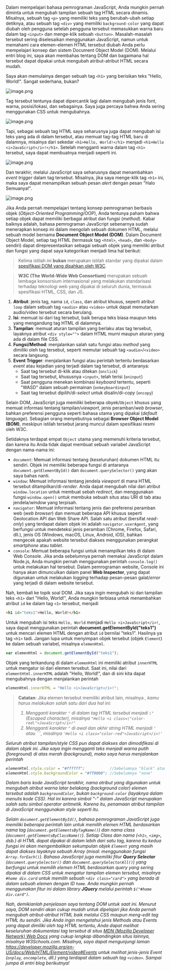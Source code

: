 
Dalam mempelajari bahasa pemrograman JavaScript, Anda mungkin pernah diminta untuk mengubah tampilan sebuah tag HTML secara dinamis. Misalnya, sebuah tag `<p>` yang memiliki teks yang berubah-ubah setiap detiknya, atau sebuah tag `<div>` yang memiliki `background-color` yang dapat diubah oleh pengguna setelah pengguna tersebut memasukkan warna baru dalam tag `<input>` dan menge-klik sebuah `<button>`. Masalah-masalah tersebut sering diselesaikan menggunakan JavaScript, namun untuk memahami cara elemen-elemen HTML tersebut diubah Anda perlu mempelajari konsep dan sistem Document Object Model (DOM). Melalui entri blog ini, saya akan membahas tentang DOM dan bagaimana hal tersebut dapat dipakai untuk mengubah atribut-atribut HTML secara mudah.

Saya akan memulainya dengan sebuah tag `<h1>` yang berisikan teks "Hello, World!". Sangat sederhana, bukan?

![image.png](https://storage.googleapis.com/kotakode-prod-public/images/76c51829-4ff1-4ffe-9932-22ef029a229b-image.png)

Tag tersebut tentunya dapat dipercantik lagi dalam mengubah jenis font, warna, posisi/lokasi, dan sebagainya. Saya juga percaya bahwa Anda sering menggunakan CSS untuk mengubahnya.

![image.png](https://storage.googleapis.com/kotakode-prod-public/images/bed18d11-7a8f-4790-9f82-9b776827e204-image.png)

Tapi, sebagai sebuah tag HTML saya seharusnya juga dapat mengubah isi teks yang ada di dalam tersebut, atau memuat tag-tag HTML baru di dalamnya, misalnya dari sekedar `<h1>Hello, World!</h1>` menjadi `<h1>Hello <i>JavaScript</i>!</h1>`. Setelah mengganti warna dalam tag `<h1>` tersebut, saya dapat membuatnya menjadi seperti ini.

![image.png](https://storage.googleapis.com/kotakode-prod-public/images/af64e206-3228-444b-aa61-c5db2a240254-image.png)

Dan terakhir, melalui JavaScript saya seharusnya dapat menambahkan *event trigger* dalam tag tersebut. Misalnya, jika saya menge-klik tag `<h1>` ini, maka saya dapat menampilkan sebuah pesan *alert* dengan pesan "Halo Semuanya!".

![image.png](https://storage.googleapis.com/kotakode-prod-public/images/5025f898-bc5e-4f08-bc43-ea87832f3165-image.png)

Jika Anda pernah mempelajari tentang konsep pemrograman berbasis objek (*Object-Oriented Programming*/OOP), Anda tentunya paham bahwa setiap objek dapat memiliki berbagai atribut dan fungsi (*method*). Kabar baiknya adalah, bahasa pemrograman JavaScript sebenarnya sudah menerapkan konsep ini dalam mengolah sebuah dokumen HTML, melalui sebuah model bernama **Document Object Model (DOM)**. Dalam Document Object Model, setiap tag HTML (termasuk tag `<html>`, `<head>`, dan `<body>` sendiri) dapat direpresentasikan sebagai sebuah objek yang memiliki atribut dan fungsi yang dapat saya kategorikan menjadi lima hal berikut:

> Kelima istilah ini **bukan** merupakan istilah standar yang dipakai dalam [spesifikasi DOM yang disahkan oleh W3C](https://www.w3.org/TR/2004/REC-DOM-Level-3-Core-20040407/).


> **W3C (The World-Wide Web Consortium)** merupakan sebuah lembaga konsorsium internasional yang melakukan standarisasi terhadap teknologi web yang dipakai di seluruh dunia, termasuk spesifikasi HTML, CSS, dan JS.

1. **Atribut**: jenis tag, nama `id`, `class`, dan atribut khusus, seperti atribut `loop` dalam sebuah tag `<audio>` atau `<video>` untuk dapat memutarkan audio/video tersebut secara berulang.
2. **Isi**: memuat isi dari tag tersebut, baik berupa teks biasa maupun teks yang mengandung tag HTML di dalamnya.
3. **Tampilan**: memuat aturan tampilan yang berlaku atas tag tersebut, layaknya atribut `<div style="">` dalam HTML murni maupun aturan yang ada di dalam file CSS.
4. **Fungsi/Method**: menjalankan salah satu fungsi atau *method* yang dimiliki oleh tag tersebut, seperti memutar sebuah tag `<audio>`/`<video>` secara langsung.
5. **Event Trigger**: menjalankan fungsi atau perintah tertentu berdasarkan *event* atau kejadian yang terjadi dalam tag tersebut, di antaranya:
   + Saat tag tersebut di-klik atau ditekan (`onclick`)
   + Saat tag tersebut, khususnya `<input>`, telah terisi (`oninput`)
   + Saat pengguna menekan kombinasi *keyboard* tertentu, seperti "WASD" dalam sebuah permainan (`onkeyboardinput`)
   + Saat tag tersebut dipilih/di-*select* untuk disalin/di-*copy* (`oncopy`)

Selain DOM, JavaScript juga memiliki beberapa obyek/`Object` khusus yang memuat informasi tentang tampilan/*viewport*, jenis peramban/*web browser*, bahkan preferensi pengguna seperti bahasa utama yang dipakai (*default language*). Sebagian orang menyebutnya sebagai **Browser Object Model (BOM)**, meskipun istilah tersebut jarang muncul dalam spesifikasi resmi oleh W3C.

Setidaknya terdapat empat `Object` utama yang memenuhi kriteria tersebut, dan karena itu Anda tidak dapat membuat sebuah variabel JavaScript dengan nama-nama ini:

+ `document`: Memuat informasi tentang (keseluruhan) dokumen HTML itu sendiri. Objek ini memiliki beberapa fungsi di antaranya `document.getElementById()` dan `document.querySelector()` yang akan saya bahas nanti.
+ `window`: Memuat informasi tentang jendela *viewport* di mana HTML tersebut ditampilkan/di-*render*. Anda dapat mengubah nilai dari atribut `window.location` untuk membuat sebah *redirect*, dan menggunakan fungsi `window.open()` untuk membuka sebuah situs atau URI di tab atau jendela/*window* yang terpisah.
+ `navigator`: Memuat informasi tentang jenis dan preferensi peramban web (*web browser*) dan memuat beberapa API khusus seperti Geolocation API dan Web Share API. Salah satu atribut (bersifat *read-only*) yang terdapat dalam objek ini adalah `navigator.userAgent`, yang berfungsi untuk mendeteksi jenis peramban (Chrome, Firefox, Safari, dll.), jenis OS (Windows, macOS, Linux, Android, iOS), bahkan mengecek apakah website tersebut diakses menggunakan perangkat *smartphone* atau *tablet*.
+ `console`: Memuat beberapa fungsi untuk menampilkan teks di dalam Web Console. Jika anda sebelumnya pernah memakai JavaScript dalam Node.js, Anda mungkin pernah menggunakan perintah `console.log()` untuk melakukan hal tersebut. Dalam pemrograman website, Console ini hanya akan dimunculkan dalam panel **Web Inspector**, yang dapat digunakan untuk melakukan *logging* terhadap pesan-pesan galat/*error* yang terjadi di dalam website tersebut.

Nah, kembali ke topik soal DOM. Jika saya ingin mengubah isi dan tampilan teks `<h1>` dari "Hello, World!", Anda mungkin terbiasa untuk menambahkan atribut `id` ke dalam tag `<1>` tersebut, menjadi

```html
<h1 id="teks1">Hello, World!</h1>
```

Untuk mengubah isi teks `Hello, World` menjadi `Hello <i>JavaScript</i>!`, saya dapat menggunakan perintah **document.getElementById("teks1")** untuk mencari elemen HTML dengan atribut `id` bernilai "teks1". Hasilnya ya tag `<h1>` tadi. Jangan lupa untuk menyimpan objek tersebut (objek `Element`) ke dalam sebuah variabel, misalnya `elemenHtml`.

```js
var elemenHtml = document.getElementById("teks1");
```

Objek yang terkandung di dalam `elemenHtml` ini memiliki atribut `innerHTML` untuk mengatur isi dari elemen tersebut. Saat ini, nilai dari `elementHtml.innerHTML` adalah "Hello, World!", dan di sini kita dapat mengubahnya dengan menjalankan perintah

```js
elemenHtml.innerHTML = "Hello <i>JavaScript</i>!";
```

> **Catatan**: Jika elemen tersebut memiliki atribut lain, misalnya <i class="color-red">, kamu harus melakukan salah satu dari dua hal ini:
>
> 1. Mengganti karakter `"` di dalam tag HTML tersebut menjadi `\"` (Escaped character), misalnya `"Hello <i class=\"color-red\">JavaScript</i>!"`
> 2. Mengganti karakter `"` di awal dan akhir string HTML menjadi `'` atau ```, misalnya `'Hello <i class="color-red">JavaScript</i>!'`

Seluruh atribut tampilan/*style* CSS pun dapat diakses dan dimodifikasi di dalam objek ini. Jika saya ingin mengganti teks menjadi warna putih (foreground) di atas merah (background), maka saya harus menjalankan perintah

```js
elemenHtml.style.color = "#ffffff";           //Sebelumnya "black" atau "#000000" atau "inherit"
elemenHtml.style.backgroundColor = "#ff0000"; //Sebelumnya "none"
```

Dalam baris kode JavaScript terakhir, nama atribut yang digunakan untuk mengubah atribut warna latar belakang (*background color*) elemen tersebut adalah `backgroundColor`, bukan `background-color` (layaknya dalam menulis kode CSS). Hal ini karena simbol "-" dalam JavaScript merupakan salah satu simbol operator aritmetik. Karena itu, penamaan atribut tampilan di JavaScript menggunakan *style* seperti itu.

Selain `document.getElementById()`, bahasa pemrograman JavaScript juga memiliki beberapa perintah lain untuk memilih elemen HTML berdasarkan nama tag (`document.getElementsByTagName()`) dan nama class (`document.getElementsByClassName()`). Setiap Class dan nama (`<h1>`, `<img>`, dsb.) di HTML dapat dipakai di dalam lebih dari satu tag, karena itu kedua fungsi ini akan mengembalikan sekumpulan objek `Element` yang masih dapat diakses layaknya sebuah Array (misal: menggunakan fungsi `Array.forEach()`). Bahasa JavaScript juga memiliki fitur **Query Selector** (`document.querySelector()` dan `document.querySelectorAll()`) yang berfungsi untuk memilih elemen HTML berdasarkan *query* yang sering dipakai di dalam CSS untuk mengatur tampilan elemen tersebut, misalnya `#home div.card` untuk memilih sebuah `<div class="card">` yang berada di dalam sebuah elemen dengan ID `home`. Anda mungkin pernah menggunakan fitur ini dalam library **JQuery** melalui perintah `$("#home div.card")`.

Nah, demikianlah penjelasan saya tentang DOM untuk saat ini. Menurut saya, DOM sendiri akan cukup mudah untuk dipelajari jika Anda pernah mengubah atribut-atribut HTML baik melalui CSS maupun meng-edit tag HTML itu sendiri. Jika Anda ingin mengetahui jenis Methods atau Events yang dapat dimiliki oleh tag HTML tertentu, Anda dapat melihat keseluruhan dokumentasi tag tersebut di situs [MDN (Mozilla Developer Network) Web Docs](https://mdn.mozilla.org) yang cukup lengkap dibandingkan situs lainnya, misalnya W3Schools.com. Misalnya, saya dapat mengunjungi laman https://developer.mozilla.org/en-US/docs/Web/HTML/Element/video#Events untuk melihat jenis-jenis Event (`onplay`, `oncomplete`, dll.) yang terdapat dalam sebuah tag `<video>`. Sampai jumpa di entri blog berikutnya!
